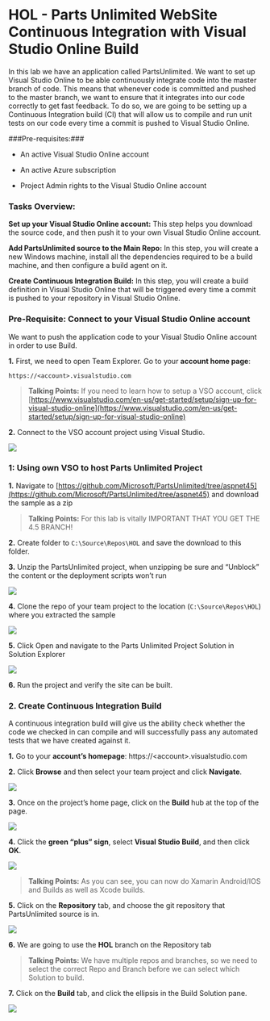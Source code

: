 HOL - Parts Unlimited WebSite Continuous Integration with Visual Studio Online Build
====================================================================================
In this lab we have an application called PartsUnlimited. We want to set up
Visual Studio Online to be able continuously integrate code into the master
branch of code. This means that whenever code is committed and pushed to the
master branch, we want to ensure that it integrates into our code correctly to
get fast feedback. To do so, we are going to be setting up a Continuous Integration build (CI) that
will allow us to compile and run unit tests on our code every time a commit is
pushed to Visual Studio Online.

###Pre-requisites:###

-   An active Visual Studio Online account

-   An active Azure subscription

-   Project Admin rights to the Visual Studio Online account

### Tasks Overview: ###

**Set up your Visual Studio Online account:** This step helps you download the source code, and then push it to your own Visual Studio Online account.

**Add PartsUnlimited source to the Main Repo:** In this step, you will create a new Windows machine, install all the dependencies required to be a build machine, and then configure a build agent on it.

**Create Continuous Integration Build:** In this step, you will create a build definition in Visual Studio Online that will be triggered every time a commit is pushed to your repository in Visual Studio Online. 

### Pre-Requisite: Connect to your Visual Studio Online account

We want to push the application code to your Visual Studio Online account in
order to use Build.

**1.** First, we need to open Team Explorer. Go to your **account home
page**:

	https://<account>.visualstudio.com

> **Talking Points:** If you need to learn how to setup a VSO account, click [https://www.visualstudio.com/en-us/get-started/setup/sign-up-for-visual-studio-online](https://www.visualstudio.com/en-us/get-started/setup/sign-up-for-visual-studio-online)

**2.** Connect to the VSO account project using Visual Studio.

![](<media/25.jpg>)

### 1: Using own VSO to host Parts Unlimited Project

**1.** Navigate to [https://github.com/Microsoft/PartsUnlimited/tree/aspnet45](https://github.com/Microsoft/PartsUnlimited/tree/aspnet45) and download the sample as a zip

> **Talking Points:** For this lab is vitally IMPORTANT THAT YOU GET THE 4.5 BRANCH!

**2.** Create folder to `C:\Source\Repos\HOL` and save the download to this folder.

**3.** Unzip the PartsUnlimited project, when unzipping be sure and “Unblock” the content or the deployment scripts won’t run

![](<media/21.jpg>)

**4.** Clone the repo of your team project to the location (`C:\Source\Repos\HOL`) where you extracted the sample

![](<media/26.jpg>)

**5.** Click Open and navigate to the Parts Unlimited Project Solution in Solution Explorer

![](<media/27.jpg>)

**6.** Run the project and verify the site can be built.




### 2. Create Continuous Integration Build

A continuous integration build will give us the ability check whether the code
we checked in can compile and will successfully pass any automated tests that we
have created against it.

**1.** Go to your **account’s homepage**: https://<account\>.visualstudio.com

**2.** Click **Browse** and then select your team project and click
**Navigate**.

![](<media/22.jpg>)

**3.** Once on the project’s home page, click on the **Build** hub at the top of
the page.

![](<media/23.jpg>)

**4.** Click the **green “plus” sign**, select **Visual Studio Build**, and then click **OK**.

![](<media/24.jpg>)

> **Talking Points:** As you can see, you can now do Xamarin Android/IOS and Builds as well as Xcode builds.

**5.** Click on the **Repository** tab, and choose the git repository that
PartsUnlimited source is in.

![](<media/25.jpg>)

**6.** We are going to use the **HOL** branch on the Repository tab

> **Talking Points:** We have multiple repos and branches, so we need to select the correct Repo and Branch before we can select which Solution to build.

**7.** Click on the **Build** tab, and click the ellipsis in the Build Solution pane.

![](<media/26.jpg>)

